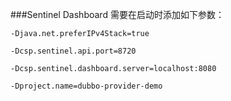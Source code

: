 ###Sentinel Dashboard
需要在启动时添加如下参数：

`-Djava.net.preferIPv4Stack=true`

`-Dcsp.sentinel.api.port=8720`

`-Dcsp.sentinel.dashboard.server=localhost:8080`

`-Dproject.name=dubbo-provider-demo`